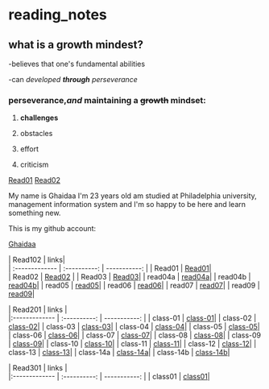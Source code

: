 # reading_notes

## what is a growth mindest? 
-believes that one's fundamental abilities

-can _developed **through** perseverance_

### perseverance,_and_ maintaining a ~~growth~~ mindset:
1. __challenges__

2. obstacles

3. effort 

4. criticism



[Read01](https://ghaidaamoh.github.io/reading_notes/Read01)
[Read02](https://ghaidaamoh.github.io/reading_notes/Read02)



My name is Ghaidaa I'm 23 years old am studied at Philadelphia university, management information system and I'm so happy to be here and learn something new.


This is my github account:

[Ghaidaa](https://github.com/Ghaidaamoh)


| Read102       |       links|       
| :-------------   | :----------: | -----------: |
|  Read01          |     [Read01](https://ghaidaamoh.github.io/reading_notes/Read01)|     
| Read02           |     [Read02](https://ghaidaamoh.github.io/reading_notes/Read02) |
|  Read03          |     [Read03](https://ghaidaamoh.github.io/reading_notes/read03)|
|  read04a         |     [read04a](https://ghaidaamoh.github.io/reading_notes/read04a)| 
|  read04b        |     [read04b](https://ghaidaamoh.github.io/reading_notes/read04b)| 
|  read05        |     [read05](https://ghaidaamoh.github.io/reading_notes/read05)| 
|  read06        |     [read06](https://ghaidaamoh.github.io/reading_notes/read06)| 
|  read07        |     [read07](https://ghaidaamoh.github.io/reading_notes/read07)| 
|  read09        |     [read09](https://ghaidaamoh.github.io/reading_notes/read09)| 
 

| Read201        |       links |       
|:------------- | :----------: | -----------:                                                              | 
|  class-01      |    [ class-01](https://ghaidaamoh.github.io/reading_notes/code201reading_notes/class-01)| 
|  class-02      |    [ class-02](https://ghaidaamoh.github.io/reading_notes/code201reading_notes/class-02)| 
|  class-03      |    [ class-03](https://ghaidaamoh.github.io/reading_notes/code201reading_notes/class-03)| 
|  class-04      |    [ class-04](https://ghaidaamoh.github.io/reading_notes/code201reading_notes/class-04)| 
|  class-05      |    [ class-05](https://ghaidaamoh.github.io/reading_notes/code201reading_notes/class-05)| 
|  class-06      |    [ class-06](https://ghaidaamoh.github.io/reading_notes/code201reading_notes/class-06)| 
|  class-07      |    [ class-07](https://ghaidaamoh.github.io/reading_notes/code201reading_notes/class-07)| 
|  class-08      |    [ class-08](https://ghaidaamoh.github.io/reading_notes/code201reading_notes/class-08)| 
|  class-09      |    [ class-09](https://ghaidaamoh.github.io/reading_notes/code201reading_notes/class-09)| 
|  class-10      |    [ class-10](https://ghaidaamoh.github.io/reading_notes/code201reading_notes/class-10)|
|  class-11      |    [ class-11](https://ghaidaamoh.github.io/reading_notes/code201reading_notes/class-11)|
|  class-12      |    [ class-12](https://ghaidaamoh.github.io/reading_notes/code201reading_notes/class-12)|
|  class-13      |    [ class-13](https://ghaidaamoh.github.io/reading_notes/code201reading_notes/class-13)|
|  class-14a     |    [ class-14a](https://ghaidaamoh.github.io/reading_notes/code201reading_notes/class-14a)|
|  class-14b     |    [ class-14b](https://ghaidaamoh.github.io/reading_notes/code201reading_notes/class-14b)|


| Read301        |       links |       
|:------------- | :----------: | -----------:                                                              | 
|  class01     |    [ class01](https://ghaidaamoh.github.io/reading_notes/code201reading_notes/class01)|